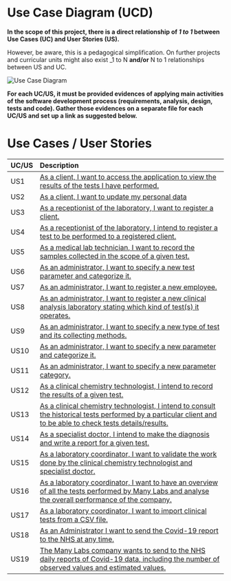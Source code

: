 # Use Case Diagram (UCD)

**In the scope of this project, there is a direct relationship of _1 to 1_ between Use Cases (UC) and User Stories (US).**

However, be aware, this is a pedagogical simplification. On further projects and curricular units might also exist _1 to N **and/or** N to 1 relationships between US and UC.


![Use Case Diagram](Use_Case_Diagram.svg)


**For each UC/US, it must be provided evidences of applying main activities of the software development process (requirements, analysis, design, tests and code). Gather those evidences on a separate file for each UC/US and set up a link as suggested below.**

# Use Cases / User Stories
| UC/US  | Description                                                               |                   
|:----|:------------------------------------------------------------------------|
| US1 | [As a client, I want to access the application to view the results of the tests I have performed.](US_1/US1_ViewTestResults.md)   |
| US2 | [As a client, I want to update my personal data]()  |
| US3 | [As a receptionist of the laboratory, I want to register a client.](US_3/US3_RegisterClient.md)|
| US4 | [As a receptionist of the laboratory, I intend to register a test to be performed to a registered client.](US_4/US_4.md)|
| US5 | [As a medical lab technician, I want to record the samples collected in the scope of a given test.](US_5/US5_RecordSamples.md)|
| US6 | [As an administrator, I want to specify a new test parameter and categorize it.](US4.md)|
| US7 | [As an administrator, I want to register a new employee.](US_7/US7_RegisterEmployee.md)|
| US8 | [As an administrator, I want to register a new clinical analysis laboratory stating which kind of test(s) it operates.](US_8/US8_RegisterNewClinicalAnalysisLaboratory.md)|
| US9 | [As an administrator, I want to specify a new type of test and its collecting methods.](US_9/US_9.md)|
| US10 | [As an administrator, I want to specify a new parameter and categorize it.](US_10/US10_CreateCategorizeParameter.md)|
| US11 | [As an administrator, I want to specify a new parameter category.](US_11/US11_CreateParameterCategory.md)|
| US12 | [As a clinical chemistry technologist, I intend to record the results of a given test.]()|
| US13 | [As a clinical chemistry technologist, I intend to consult the historical tests performed by a particular client and to be able to check tests details/results.]()|
| US14 | [As a specialist doctor, I intend to make the diagnosis and write a report for a given test.](US_14/US14_MakeDiagnosisWriteTestReport.md)|
| US15 | [As a laboratory coordinator, I want to validate the work done by the clinical chemistry technologist and specialist doctor.]()|
| US16 | [As a laboratory coordinator, I want to have an overview of all the tests performed by Many Labs and analyse the overall performance of the company.]()
| US17 | [As a laboratory coordinator, I want to import clinical tests from a CSV file.]()
| US18 | [As an Administrator I want to send the Covid-19 report to the NHS at any time.]()
| US19 | [The Many Labs company wants to send to the NHS daily reports of Covid-19 data, including the number of observed values and estimated values.]()
